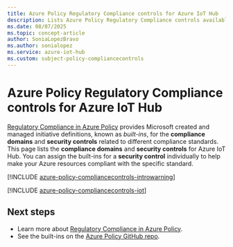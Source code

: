 ```yaml
---
title: Azure Policy Regulatory Compliance controls for Azure IoT Hub
description: Lists Azure Policy Regulatory Compliance controls available for Azure IoT Hub. These built-in policy definitions provide common approaches to managing the compliance of your Azure resources.
ms.date: 08/07/2025
ms.topic: concept-article
author: SoniaLopezBravo
ms.author: sonialopez
ms.service: azure-iot-hub
ms.custom: subject-policy-compliancecontrols
---
```


# Azure Policy Regulatory Compliance controls for Azure IoT Hub

[Regulatory Compliance in Azure Policy](../governance/policy/concepts/regulatory-compliance.md)
provides Microsoft created and managed initiative definitions, known as _built-ins_, for the
**compliance domains** and **security controls** related to different compliance standards. This
page lists the **compliance domains** and **security controls** for Azure IoT Hub. You can assign
the built-ins for a **security control** individually to help make your Azure resources compliant
with the specific standard.

[!INCLUDE [azure-policy-compliancecontrols-introwarning](../../includes/policy/standards/intro-warning.md)]

[!INCLUDE [azure-policy-compliancecontrols-iot](~/azure-policy-autogen-docs/includes/policy/standards/byrp/microsoft.devices.md)]

## Next steps

- Learn more about [Regulatory Compliance in Azure Policy](../governance/policy/concepts/regulatory-compliance.md).
- See the built-ins on the [Azure Policy GitHub repo](https://github.com/Azure/azure-policy).

